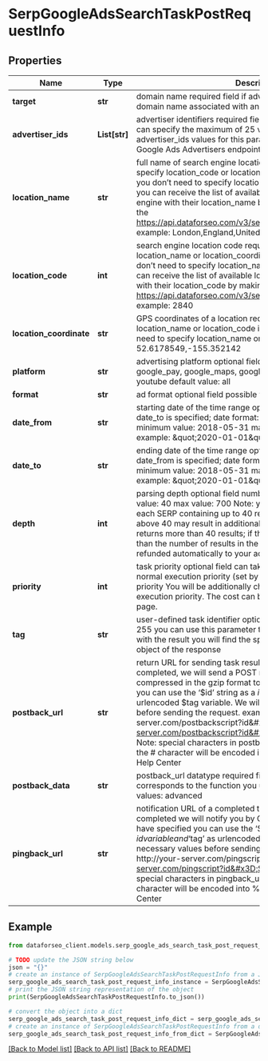 # SerpGoogleAdsSearchTaskPostRequestInfo


## Properties

Name | Type | Description | Notes
------------ | ------------- | ------------- | -------------
**target** | **str** | domain name required field if advertiser_ids is not specified domain name associated with an advertiser account | [optional] 
**advertiser_ids** | **List[str]** | advertiser identifiers required field if target is not specified you can specify the maximum of 25 values in this array; advertiser_ids values for this parameter can be found in the Google Ads Advertisers endpoint; | [optional] 
**location_name** | **str** | full name of search engine location required field if you don’t specify location_code or location_coordinate if you use this field, you don’t need to specify location_code or location_coordinate you can receive the list of available locations of the search engine with their location_name by making a separate request to the https://api.dataforseo.com/v3/serp/google/ads_search/locations example: London,England,United Kingdom | [optional] 
**location_code** | **int** | search engine location code required field if you don’t specify location_name or location_coordinate if you use this field, you don’t need to specify location_name or location_coordinate you can receive the list of available locations of the search engines with their location_code by making a separate request to the https://api.dataforseo.com/v3/serp/google/ads_search/locations example: 2840 | [optional] 
**location_coordinate** | **str** | GPS coordinates of a location required field if you don’t specify location_name or location_code if you use this field, you don’t need to specify location_name or location_code example: 52.6178549,-155.352142 | [optional] 
**platform** | **str** | advertising platform optional field possible values: all, google_pay, google_maps, google_search, google_shopping, youtube default value: all | [optional] 
**format** | **str** | ad format optional field possible values: all, text, image, video | [optional] 
**date_from** | **str** | starting date of the time range optional field required field if date_to is specified;  date format: \&quot;yyyy-mm-dd\&quot; minimum value: 2018-05-31 maximum value: today’s date example: \&quot;2020-01-01\&quot; | [optional] 
**date_to** | **str** | ending date of the time range optional field required field if date_from is specified;  date format: \&quot;yyyy-mm-dd\&quot; minimum value: 2018-05-31 maximum value: today’s date example: \&quot;2020-01-01\&quot; | [optional] 
**depth** | **int** | parsing depth optional field number of results in SERP default value: 40 max value: 700 Note: your account will be billed per each SERP containing up to 40 results; thus, setting a depth above 40 may result in additional charges if the search engine returns more than 40 results; if the specified depth is higher than the number of results in the response, the difference will be refunded automatically to your account balance | [optional] 
**priority** | **int** | task priority optional field can take the following values: 1 – normal execution priority (set by default) 2 – high execution priority You will be additionally charged for the tasks with high execution priority. The cost can be calculated on the Pricing page. | [optional] 
**tag** | **str** | user-defined task identifier optional field the character limit is 255 you can use this parameter to identify the task and match it with the result you will find the specified tag value in the data object of the response | [optional] 
**postback_url** | **str** | return URL for sending task results optional field once the task is completed, we will send a POST request with its results compressed in the gzip format to the postback_url you specified you can use the ‘$id’ string as a $id variable and ‘$tag’ as urlencoded $tag variable. We will set the necessary values before sending the request. example: http://your-server.com/postbackscript?id&#x3D;$id http://your-server.com/postbackscript?id&#x3D;$id&amp;tag&#x3D;$tag Note: special characters in postback_url will be urlencoded; i.a., the # character will be encoded into %23 learn more on our Help Center | [optional] 
**postback_data** | **str** | postback_url datatype required field if you specify postback_url corresponds to the function you used for setting a task possible values: advanced | [optional] 
**pingback_url** | **str** | notification URL of a completed task optional field when a task is completed we will notify you by GET request sent to the URL you have specified you can use the ‘$id’ string as a $id variable and ‘$tag’ as urlencoded $tag variable. We will set the necessary values before sending the request. example: http://your-server.com/pingscript?id&#x3D;$id http://your-server.com/pingscript?id&#x3D;$id&amp;tag&#x3D;$tag Note: special characters in pingback_url will be urlencoded; i.a., the # character will be encoded into %23 learn more on our Help Center | [optional] 

## Example

```python
from dataforseo_client.models.serp_google_ads_search_task_post_request_info import SerpGoogleAdsSearchTaskPostRequestInfo

# TODO update the JSON string below
json = "{}"
# create an instance of SerpGoogleAdsSearchTaskPostRequestInfo from a JSON string
serp_google_ads_search_task_post_request_info_instance = SerpGoogleAdsSearchTaskPostRequestInfo.from_json(json)
# print the JSON string representation of the object
print(SerpGoogleAdsSearchTaskPostRequestInfo.to_json())

# convert the object into a dict
serp_google_ads_search_task_post_request_info_dict = serp_google_ads_search_task_post_request_info_instance.to_dict()
# create an instance of SerpGoogleAdsSearchTaskPostRequestInfo from a dict
serp_google_ads_search_task_post_request_info_from_dict = SerpGoogleAdsSearchTaskPostRequestInfo.from_dict(serp_google_ads_search_task_post_request_info_dict)
```
[[Back to Model list]](../README.md#documentation-for-models) [[Back to API list]](../README.md#documentation-for-api-endpoints) [[Back to README]](../README.md)


